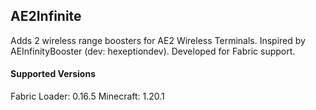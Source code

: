 ## AE2Infinite
Adds 2 wireless range boosters for AE2 Wireless Terminals. Inspired by AEInfinityBooster (dev: hexeptiondev). Developed for Fabric support.

#### Supported Versions
Fabric Loader: 0.16.5
Minecraft: 1.20.1
